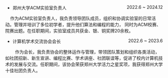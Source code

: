 - <p style="text-align:left;"> 郑州大学ACM实验室负责人 <span style="float:right;">2022.6 ~ 2024.12</span></p>
    作为ACM实验室负责人，我负责领导团队成员，组织和协调实验室的日常活动。管理并培训了多位初学者，提升他们算法和编程的能力， 同时为ACM校赛、院赛出题。在任职期间，实验室成员共获金、银、铜奖牌20余枚。
- <p style="text-align:left;"> 计算机学术交流协会会长 <span style="float:right;">2022.6 ~ 2023.6</span></p>
        作为会长，我负责协会的整体运作与管理，带领团队策划和组织各类活动，如社团招新、新生宣讲、编程比赛、学术讲座、社团联谊等，促进了校内计算机技术的发展与交流。任职期间，该协会荣获郑州大学活力之星奖项，我获得郑州大学十佳社团负责人。
